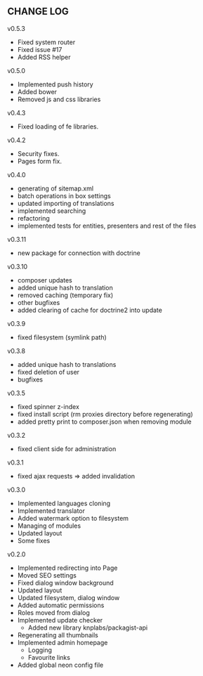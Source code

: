 CHANGE LOG
--

v0.5.3
- Fixed system router
- Fixed issue #17
- Added RSS helper

v0.5.0
- Implemented push history
- Added bower
- Removed js and css libraries

v0.4.3
- Fixed loading of fe libraries.

v0.4.2
- Security fixes.
- Pages form fix.

v0.4.0
- generating of sitemap.xml
- batch operations in box settings
- updated importing of translations
- implemented searching
- refactoring
- implemented tests for entities, presenters and rest of the files

v0.3.11
- new package for connection with doctrine

v0.3.10

- composer updates
- added unique hash to translation
- removed caching (temporary fix)
- other bugfixes
- added clearing of cache for doctrine2 into update

v0.3.9
- fixed filesystem (symlink path)

v0.3.8
- added unique hash to translations
- fixed deletion of user
- bugfixes

v0.3.5
- fixed spinner z-index
- fixed install script (rm proxies directory before regenerating)
- added pretty print to composer.json when removing module

v0.3.2
- fixed client side for administration

v0.3.1
- fixed ajax requests => added invalidation

v0.3.0

- Implemented languages cloning
- Implemented translator
- Added watermark option to filesystem
- Managing of modules
- Updated layout
- Some fixes

v0.2.0

- Implemented redirecting into Page
- Moved SEO settings
- Fixed dialog window background
- Updated layout
- Updated filesystem, dialog window
- Added automatic permissions
- Roles moved from dialog
- Implemented update checker
	- Added new library knplabs/packagist-api
- Regenerating all thumbnails
- Implemented admin homepage
	- Logging
	- Favourite links
- Added global neon config file
